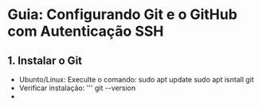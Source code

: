 # Guia: Configurando Git e o GitHub com Autenticação SSH

## 1. Instalar o Git
* Ubunto/Linux: Execulte o comando:
		sudo apt update 
		sudo apt isntall git
* Verificar instalação:
  ''' git --version
* 
